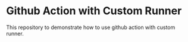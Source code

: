 # Github Action with Custom Runner
This repository to demonstrate how to use github action with custom runner.
